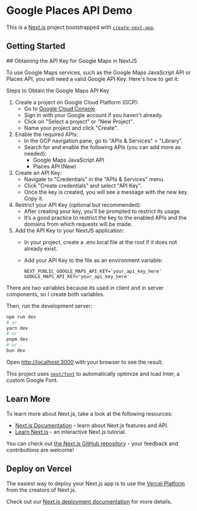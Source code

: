 # Google Places API Demo

This is a [Next.js](https://nextjs.org/) project bootstrapped with [`create-next-app`](https://github.com/vercel/next.js/tree/canary/packages/create-next-app).

## Getting Started

## Obtaining the API Key for Google Maps in NextJS

To use Google Maps services, such as the Google Maps JavaScript API or Places API, you will need a valid Google API Key. Here's how to get it:

Steps to Obtain the Google Maps API Key
1. Create a project on Google Cloud Platform (GCP):
     - Go to [Google Cloud Console](https://console.cloud.google.com/).
     - Sign in with your Google account if you haven't already.
     - Click on "Select a project" or "New Project".
     - Name your project and click "Create".
2. Enable the required APIs:
     - In the GCP navigation pane, go to "APIs & Services" > "Library".
     - Search for and enable the following APIs (you can add more as needed):
       - Google Maps JavaScript API
       - Places API (New)
3. Create an API Key:
     - Navigate to "Credentials" in the "APIs & Services" menu.
     - Click "Create credentials" and select "API Key".
     - Once the key is created, you will see a message with the new key. Copy it.
4. Restrict your API Key (optional but recommended):
     - After creating your key, you'll be prompted to restrict its usage.
     - It’s a good practice to restrict the key to the enabled APIs and the domains from which requests will be made.
5. Add the API Key to your NextJS application:
     - In your project, create a .env.local file at the root if it does not already exist.
     - Add your API Key to the file as an environment variable:

       ```env
       NEXT_PUBLIC_GOOGLE_MAPS_API_KEY='your_api_key_here'
       GOOGLE_MAPS_API_KEY='your_api_key_here'
       ```

There are two variables because its used in client and in server components, so I create both variables.

Then, run the development server:

```bash
npm run dev
# or
yarn dev
# or
pnpm dev
# or
bun dev
```

Open [http://localhost:3000](http://localhost:3000) with your browser to see the result.

This project uses [`next/font`](https://nextjs.org/docs/basic-features/font-optimization) to automatically optimize and load Inter, a custom Google Font.

## Learn More

To learn more about Next.js, take a look at the following resources:

- [Next.js Documentation](https://nextjs.org/docs) - learn about Next.js features and API.
- [Learn Next.js](https://nextjs.org/learn) - an interactive Next.js tutorial.

You can check out [the Next.js GitHub repository](https://github.com/vercel/next.js/) - your feedback and contributions are welcome!

## Deploy on Vercel

The easiest way to deploy your Next.js app is to use the [Vercel Platform](https://vercel.com/new?utm_medium=default-template&filter=next.js&utm_source=create-next-app&utm_campaign=create-next-app-readme) from the creators of Next.js.

Check out our [Next.js deployment documentation](https://nextjs.org/docs/deployment) for more details.
